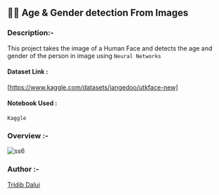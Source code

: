##  👨‍💻 Age & Gender detection From Images

### Description:-
This project takes the image of a Human Face and detects the age and gender of the person in image using `Neural Networks`

#### Dataset Link :
  [https://www.kaggle.com/datasets/jangedoo/utkface-new]

#### Notebook Used : 
  `Kaggle`

### Overview :-

![ss6](https://user-images.githubusercontent.com/105111251/212743773-0dac187b-dc04-4c9f-b949-b3220241cf8e.jpg)


### Author :-
[Tridib Dalui](https://github.com/TridibD004)

